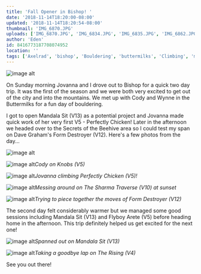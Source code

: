 ```yaml
---
title: 'Fall Opener in Bishop! '
date: '2018-11-14T18:20:00-08:00'
updated: '2018-11-14T18:20:54-08:00'
thumbnail: 'IMG_6870.JPG'
uploads: ['IMG_6870.JPG', 'IMG_6834.JPG', 'IMG_6835.JPG', 'IMG_6862.JPG', 'IMG_1953.jpg', 'IMG_1929.jpg', 'IMG_6939%202.jpg', 'IMG_6916%202.jpg']
author: 'Eden'
id: 8416773187708074952
location: ''
tags: ['Axelrad', 'bishop', 'Bouldering', 'buttermilks', 'Climbing', 'mandala', 'perfectly chicken', 'sierra nevada']
---
```


![image alt](uploads/IMG_6870.JPG)

On Sunday morning Jovanna and I drove out to Bishop for a quick two day trip. It was the first of the season and we were both very excited to get out of the city and into the mountains. We met up with Cody and Wynne in the Buttermilks for a fun day of bouldering.

I got to open Mandala Sit (V13) as a potential project and Jovanna made quick work of her very first V5 - Perfectly Chicken! Later in the afternoon we headed over to the Secrets of the Beehive area so I could test my span on Dave Graham's Form Destroyer (V12). Here's a few photos from the day...

![image alt](uploads/IMG_6834.JPG)

![image alt](uploads/IMG_6835.JPG)*Cody on Knobs (V5)*

![image alt](uploads/IMG_6862.JPG)*Jovanna climbing Perfectly Chicken (V5)!*

![image alt](uploads/IMG_1953.jpg)*Messing around on The Sharma Traverse (V10) at sunset*

![image alt](uploads/IMG_1929.jpg)*Trying to piece together the moves of Form Destroyer (V12)*

The second day felt considerably warmer but we managed some good sessions including Mandala Sit (V13) and Flyboy Arete (V5) before heading home in the afternoon. This trip definitely helped us get excited for the next one! 

![image alt](uploads/IMG_6939%202.jpg)*Spanned out on Mandala Sit (V13)*

![image alt](uploads/IMG_6916%202.jpg)*Taking a goodbye lap on The Rising (V4)*

See you out there! 

